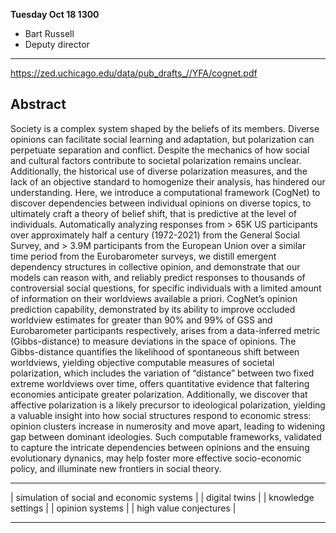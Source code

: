 **Tuesday Oct 18 1300**

+ Bart Russell 
+ Deputy director

----

https://zed.uchicago.edu/data/pub_drafts_//YFA/cognet.pdf

## Abstract

Society is a complex system shaped by the beliefs of its members. Diverse opinions can facilitate social
learning and adaptation, but polarization can perpetuate separation and conflict. Despite the mechanics
of how social and cultural factors contribute to societal polarization remains unclear. Additionally, the
historical use of diverse polarization measures, and the lack of an objective standard to homogenize
their analysis, has hindered our understanding. Here, we introduce a computational framework (CogNet)
to discover dependencies between individual opinions on diverse topics, to ultimately craft a theory of
belief shift, that is predictive at the level of individuals. Automatically analyzing responses from > 65K US
participants over approximately half a century (1972-2021) from the General Social Survey, and > 3.9M
participants from the European Union over a similar time period from the Eurobarometer surveys,
we distill emergent dependency structures in collective opinion, and demonstrate that our models can
reason with, and reliably predict responses to thousands of controversial social questions, for specific
individuals with a limited amount of information on their worldviews available a priori. CogNet’s opinion
prediction capability, demonstrated by its ability to improve occluded worldview estimates for greater
than 90% and 99% of GSS and Eurobarometer participants respectively, arises from a data-inferred metric
(Gibbs-distance) to measure deviations in the space of opinions. The Gibbs-distance quantifies the
likelihood of spontaneous shift between worldviews, yielding objective computable measures of societal
polarization, which includes the variation of “distance” between two fixed extreme worldviews over time,
offers quantitative evidence that faltering economies anticipate greater polarization. Additionally, we
discover that affective polarization is a likely precursor to ideological polarization, yielding a valuable
insight into how social structures respond to economic stress: opinion clusters increase in numerosity
and move apart, leading to widening gap between dominant ideologies. Such computable frameworks,
validated to capture the intricate dependencies between opinions and the ensuing evolutionary dynanics,
may help foster more effective socio-economic policy, and illuminate new frontiers in social theory.

---

| simulation of social and economic systems | 
| digital twins | 
| knowledge settings | 
| opinion systems | 
| high value conjectures |

---





